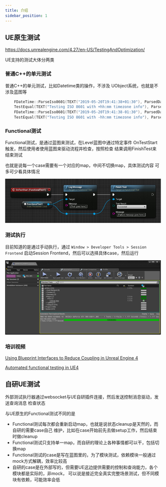 ```yaml
---
title: 介绍
sidebar_position: 1
---
```


## UE原生测试

<https://docs.unrealengine.com/4.27/en-US/TestingAndOptimization/>

UE支持的测试大体分两类

### 普通C++的单元测试

普通C++的单元测试，比如Datetime类的操作，不涉及
UObject系统，也就是不涉及蓝图等

```c++
	FDateTime::ParseIso8601(TEXT("2019-05-20T19:41:38+01:30"), ParsedDateTime);
	TestEqual(TEXT("Testing ISO 8601 with +hh:mm timezone info"), ParsedDateTime, FDateTime{ 2019, 5, 20, 18, 11, 38 });
	FDateTime::ParseIso8601(TEXT("2019-05-20T19:41:38-01:30"), ParsedDateTime);
	TestEqual(TEXT("Testing ISO 8601 with -hh:mm timezone info"), ParsedDateTime, FDateTime{ 2019, 5, 20, 21, 11, 38 });
```

### Functional测试

Functional测试，是通过蓝图来测试，在Level蓝图中通过特定事件
OnTestStart触发，然后使用者使用蓝图来驱动流程并检查，按照检查
结果调用FinishTest来结束测试

也就是说每一个case需要有一个对应的map，中间不切换map，具体测试内容
可多可少看具体情况

![FunctionalTest_LevelBP](./files/FunctionalTest_LevelBP.webp)

### 测试执行

目前知道的是通过手动执行，通过 `Window > Developer Tools > Session Frontend`
启动Session Frontend，然后可以选择具体case，然后运行

![TestsAndResultsPanels](./files/TestsAndResultsPanels.png)

### 培训视频

[Using Blueprint Interfaces to Reduce Coupling in Unreal Engine 4][]

[Automated functional testing in UE4][]

## 自研UE测试

外部测试执行器通过websocket与UE自研插件连接，然后发送控制消息驱动，发送查询消息
检查状态

与UE原生的Functional测试不同的是

- Functional测试每次都会重新启动map，也就是说状态cleanup是天然的，而自研的需要case自己
维护，比如在case开始前先去做setup工作，然后结束时做cleanup
- Functional测试只支持单一map，而自研的理论上各种事情都可以干，包括切换map
- Functional测试的case是写在蓝图里的，为了模块测试，依赖模块一般通过mock方式解耦，效率比较高
- 自研的case是在外部写的，但需要UE这边提供需要的控制和查询能力，各个模块都是实际的，非mock，
可以说是接近完全真实完整场景测试，但不同模块有依赖，可能效率会低


[Using Blueprint Interfaces to Reduce Coupling in Unreal Engine 4]: https://www.youtube.com/watch?v=JkJLeG8cErc&list=PLL4s8QTahRc11XP1Zn21F0v4CVD3abVKI&index=18
[Automated functional testing in UE4]: https://www.youtube.com/watch?v=HscEt4As0_g
